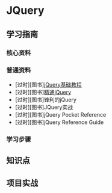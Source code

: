 # JQuery

## 学习指南

### 核心资料

### 普通资料

* [过时][图书][jQuery基础教程](http://product.dangdang.com/23352323.html)
* [过时][图书][精通jQuery](http://product.dangdang.com/23553774.html)
* [过时][图书]锋利的jQuery
* [过时][图书]JQuery实战
* [过时][图书]jQuery Pocket Reference
* [过时][图书]jQuery Reference Guide

### 学习步骤

## 知识点

## 项目实战
